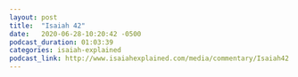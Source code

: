 ```yaml
---
layout: post
title:  "Isaiah 42"
date:   2020-06-28-10:20:42 -0500
podcast_duration: 01:03:39
categories: isaiah-explained
podcast_link: http://www.isaiahexplained.com/media/commentary/Isaiah42.mp3
---
```

